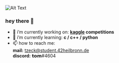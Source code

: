 ![Alt Text](https://i.pinimg.com/originals/d2/d4/04/d2d4040732b28543deaaec67098acdc0.gif)

### hey there 👋

- 🔭 i’m currently working on: **[kaggle](https://www.kaggle.com) competitions**
- 🌱 i’m currently learning: **c / c++ / python**
- 📫 how to reach me: <br>
    **mail:** tzeck@student.42heilbronn.de <br>
    **discord:** 𝘁𝗼𝗺#4604
